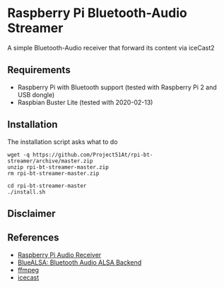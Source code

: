 # Raspberry Pi Bluetooth-Audio Streamer
A simple Bluetooth-Audio receiver that forward its content via iceCast2 

## Requirements
 - Raspberry Pi with Bluetooth support (tested with Raspberry Pi 2 and USB dongle)
 - Raspbian Buster Lite (tested with 2020-02-13)
 
## Installation
The installation script asks what to do

    wget -q https://github.com/Project51At/rpi-bt-streamer/archive/master.zip
    unzip rpi-bt-streamer-master.zip
    rm rpi-bt-streamer-master.zip

    cd rpi-bt-streamer-master
    ./install.sh
    
## Disclaimer


## References
- [Raspberry Pi Audio Receiver](https://github.com/nicokaiser/rpi-audio-receiver)
- [BlueALSA: Bluetooth Audio ALSA Backend](https://github.com/Arkq/bluez-alsa)
- [ffmpeg](https://www.ffmpeg.org/)
- [icecast](https://icecast.org/)

